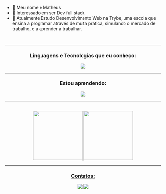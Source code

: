 - 👋  Meu nome e Matheus
- 👀  Interessado em ser Dev full stack.
- 🌱 Atualmente Estudo Desenvolvimento Web na Trybe, uma escola que ensina a programar através de muita prática, simulando o mercado de trabalho, e a aprender a trabalhar.

 <br>
 <hr>
  <h3 align='center'>Linguagens e Tecnologias que eu conheço: </h3>
 
  <p align="center">
  <a href="https://skillicons.dev">
    <img src="https://skillicons.dev/icons?i=js,html,css,git,react,bootstrap,jest,mysql,nodejs,express," />
  </a>
  </p>
 <hr>
 <h3 align='center'>Estou aprendendo: </h3>

  <p align="center">
  <a href="https://skillicons.dev">
    <img src="https://skillicons.dev/icons?i=docker,ts,mongodb,styledcomponents" />
  </a>
</p>
  
<hr> 
<br>
 <div align='center'>
<a href="https://github.com/MatheusNF123">
<img height="160em" src="https://github-readme-stats.vercel.app/api/top-langs/?username=MatheusNf123&layout=compact&langs_count=7&theme=dracula"/>
<img height="160em" src="https://github-readme-stats.vercel.app/api?username=MatheusNf123&show_icons=true&theme=dracula&include_all_commits=true&count_private=true"/>
</div>
 <hr> 
 
<div align='center'>
  
### Contatos:
<a href="https://www.linkedin.com/in/matheus-almeida-saporito-088450219/" target="_blank"><img src="https://img.shields.io/badge/-LinkedIn-%230077B5?style=for-the-badge&logo=linkedin&logoColor=white" target="_blank"></a>
<a href = "mailto:matheus_cs.nf@hotmail.com"> <img src="https://img.shields.io/badge/Microsoft_Outlook-0078D4?style=for-the-badge&logo=microsoft-outlook&logoColor=white" target="_blank"></a>
 </div>
<!---
MatheusNF123/MatheusNF123 is a ✨ special ✨ repository because its `README.md` (this file) appears on your GitHub profile.
You can click the Preview link to take a look at your changes.
--->
